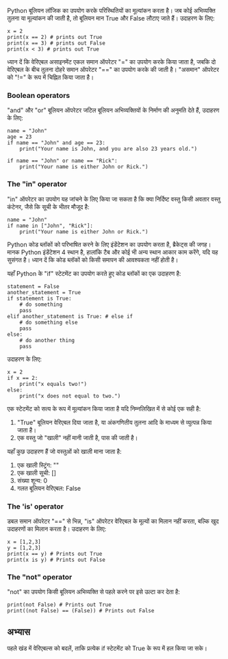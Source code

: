 Python बूलियन लॉजिक का उपयोग करके परिस्थितियों का मूल्यांकन करता है। जब कोई अभिव्यक्ति तुलना या मूल्यांकन की जाती है, तो बूलियन मान True और False लौटाए जाते हैं। उदाहरण के लिए:

    x = 2
    print(x == 2) # prints out True
    print(x == 3) # prints out False
    print(x < 3) # prints out True

ध्यान दें कि वेरिएबल असाइनमेंट एकल समान ऑपरेटर "=" का उपयोग करके किया जाता है, जबकि दो वेरिएबल के बीच तुलना दोहरे समान ऑपरेटर "==" का उपयोग करके की जाती है। "असमान" ऑपरेटर को "!=" के रूप में चिह्नित किया जाता है।

### Boolean operators

"and" और "or" बूलियन ऑपरेटर जटिल बूलियन अभिव्यक्तियों के निर्माण की अनुमति देते हैं, उदाहरण के लिए:

    name = "John"
    age = 23
    if name == "John" and age == 23:
        print("Your name is John, and you are also 23 years old.")

    if name == "John" or name == "Rick":
        print("Your name is either John or Rick.")

### The "in" operator

"in" ऑपरेटर का उपयोग यह जांचने के लिए किया जा सकता है कि क्या निर्दिष्ट वस्तु किसी अवतार वस्तु कंटेनर, जैसे कि सूची के भीतर मौजूद है:

    name = "John"
    if name in ["John", "Rick"]:
        print("Your name is either John or Rick.")

Python कोड ब्लॉकों को परिभाषित करने के लिए इंडेंटेशन का उपयोग करता है, ब्रैकेट्स की जगह। मानक Python इंडेंटेशन 4 स्थान है, हालांकि टैब और कोई भी अन्य स्थान आकार काम करेंगे, यदि यह सुसंगत है। ध्यान दें कि कोड ब्लॉकों को किसी समापन की आवश्यकता नहीं होती है।

यहाँ Python के "if" स्टेटमेंट का उपयोग करते हुए कोड ब्लॉकों का एक उदाहरण है:

    statement = False
    another_statement = True
    if statement is True:
        # do something
        pass
    elif another_statement is True: # else if
        # do something else
        pass
    else:
        # do another thing
        pass

उदाहरण के लिए:

    x = 2
    if x == 2:
        print("x equals two!")
    else:
        print("x does not equal to two.")

एक स्टेटमेंट को सत्य के रूप में मूल्यांकन किया जाता है यदि निम्नलिखित में से कोई एक सही है:
1. "True" बूलियन वेरिएबल दिया जाता है, या अंकगणितीय तुलना आदि के माध्यम से व्युत्पन्न किया जाता है।
2. एक वस्तु जो "खाली" नहीं मानी जाती है, पास की जाती है।

यहाँ कुछ उदाहरण हैं जो वस्तुओं को खाली माना जाता है:
1. एक खाली स्ट्रिंग: ""
2. एक खाली सूची: []
3. संख्या शून्य: 0
4. गलत बूलियन वेरिएबल: False

### The 'is' operator

डबल समान ऑपरेटर "==" से भिन्न, "is" ऑपरेटर वेरिएबल के मूल्यों का मिलान नहीं करता, बल्कि खुद उदाहरणों का मिलान करता है। उदाहरण के लिए:

    x = [1,2,3]
    y = [1,2,3]
    print(x == y) # Prints out True
    print(x is y) # Prints out False

### The "not" operator

"not" का उपयोग किसी बूलियन अभिव्यक्ति से पहले करने पर इसे उल्टा कर देता है:

    print(not False) # Prints out True
    print((not False) == (False)) # Prints out False

अभ्यास
--------

पहले खंड में वेरिएबल्स को बदलें, ताकि प्रत्येक if स्टेटमेंट को True के रूप में हल किया जा सके।